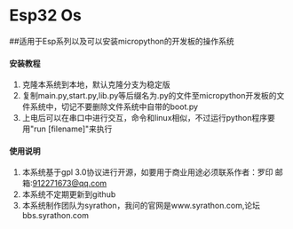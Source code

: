 # Esp32 Os
##适用于Esp系列以及可以安装micropython的开发板的操作系统
#### 安装教程

1.  克隆本系统到本地，默认克隆分支为稳定版
2.  复制main.py,start.py,lib.py等后缀名为.py的文件至micropython开发板的文件系统中，切记不要删除文件系统中自带的boot.py
3.  上电后可以在串口中进行交互，命令和linux相似，不过运行python程序要用"run [filename]"来执行

#### 使用说明

1.  本系统基于gpl 3.0协议进行开源，如要用于商业用途必须联系作者：罗印 邮箱:912271673@qq.com
2.  本系统不定期更新到github
3.  本系统制作团队为syrathon，我问的官网是www.syrathon.com,论坛bbs.syrathon.com